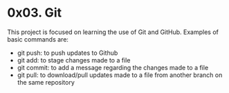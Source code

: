 # 0x03. Git
This project is focused on learning the use of Git and GitHub.
Examples of basic commands are:
- git push: to push updates to Github
- git add: to stage changes made to a file
- git commit: to add a message regarding the changes made to a file
- git pull: to download/pull updates made to a file from another branch on the same repository

